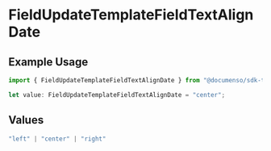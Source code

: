 # FieldUpdateTemplateFieldTextAlignDate

## Example Usage

```typescript
import { FieldUpdateTemplateFieldTextAlignDate } from "@documenso/sdk-typescript/models/operations";

let value: FieldUpdateTemplateFieldTextAlignDate = "center";
```

## Values

```typescript
"left" | "center" | "right"
```